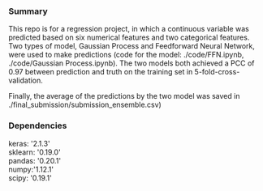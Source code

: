 ### Summary
This repo is for a regression project, in which a continuous variable was predicted based on six numerical features and two categorical features. <br />
Two types of model, Gaussian Process and Feedforward Neural Network, were used to make predictions (code for the model: ./code/FFN.ipynb, ./code/Gaussian Process.ipynb). The two models both achieved a PCC of 0.97 between prediction and truth on the training set in 5-fold-cross-validation.

Finally, the average of the predictions by the two model was saved in ./final_submission/submission_ensemble.csv)


### Dependencies

keras: '2.1.3' <br />
sklearn: '0.19.0' <br />
pandas: '0.20.1' <br />
numpy:'1.12.1' <br /> 
scipy: '0.19.1' <br />

